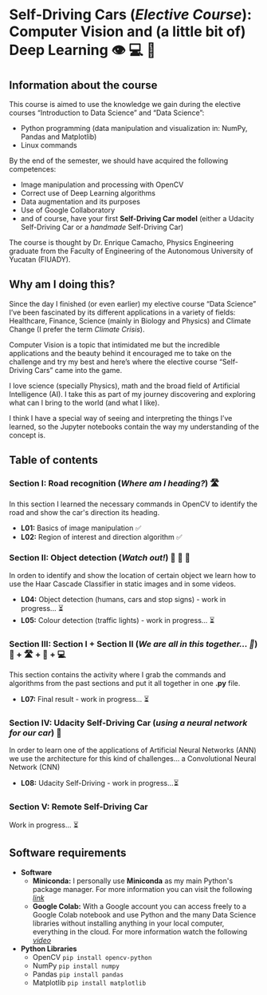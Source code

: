 # Self-Driving Cars (_Elective Course_): Computer Vision and (a little bit of) Deep Learning 👁 💻 🧠

## Information about the course
This course is aimed to use the knowledge we gain during the elective courses “Introduction to Data Science” and “Data Science”:
*	Python programming (data manipulation and visualization in: NumPy, Pandas and Matplotlib)
*	Linux commands

By the end of the semester, we should have acquired the following competences:
* Image manipulation and processing with OpenCV
* Correct use of Deep Learning algorithms
*	Data augmentation and its purposes
*	Use of Google Collaboratory
*	and of course, have your first **Self-Driving Car model** (either a Udacity Self-Driving Car or a _handmade_ Self-Driving Car)

The course is thought by Dr. Enrique Camacho, Physics Engineering graduate from the Faculty of Engineering of the Autonomous University of Yucatan (FIUADY).

## Why am I doing this?
Since the day I finished (or even earlier) my elective course “Data Science” I’ve been fascinated by its different applications in a variety of fields: Healthcare, Finance, Science (mainly in Biology and Physics) and Climate Change (I prefer the term _Climate Crisis_).

Computer Vision is a topic that intimidated me but the incredible applications and the beauty behind it encouraged me to take on the challenge and try my best and here’s where the elective course “Self-Driving Cars” came into the game.

I love science (specially Physics), math and the broad field of Artificial Intelligence (AI). I take this as part of my journey discovering and exploring what can I bring to the world (and what I like).

I think I have a special way of seeing and interpreting the things I’ve learned, so the Jupyter notebooks contain the way my understanding of the concept is.


## Table of contents
### Section I: Road recognition (_Where am I heading?_) 🛣
In this section I learned the necessary commands in OpenCV to identify the road and show the car's direction its heading.

* **L01:** Basics of image manipulation :white_check_mark:
* **L02:** Region of interest and direction algorithm :white_check_mark:

### Section II: Object detection (_Watch out!_) :walking: :red_car: :traffic_light:
In orden to identify and show the location of certain object we learn how to use the Haar Cascade Classifier in static images and in some videos.
* **L04:** Object detection (humans, cars and stop signs) - work in progress... :hourglass_flowing_sand:
* **L05:** Colour detection (traffic lights) - work in progress... :hourglass_flowing_sand:

### Section III: Section I + Section II (_We are all in this together... :musical_note:_) :red_car: + 🛣 + :traffic_light: + :computer:
This section contains the activity where I grab the commands and algorithms  from the past sections and put it all together in one **.py** file.
* **L07:** Final result - work in progress... :hourglass_flowing_sand:

### Section IV: Udacity Self-Driving Car (_using a neural network for our car_) :blue_car:
In order to learn one of the applications of Artificial Neural Networks (ANN) we use the architecture for this kind of challenges... a Convolutional Neural Network (CNN)
* **L08:** Udacity Self-Driving - work in progress...:hourglass_flowing_sand:

### Section V:  Remote Self-Driving Car
Work in progress... :hourglass_flowing_sand:

## Software requirements
* **Software**
  * **Miniconda:** I personally use **Miniconda** as my main Python's package manager. For more information you can visit the following [_link_](https://docs.conda.io/en/latest/miniconda.html)
  * **Google Colab:** With a Google account you can access freely to a Google Colab notebook and use Python and the many Data Science libraries without installing anything in your local computer, everything in the cloud. For more information watch the following [_video_](https://www.youtube.com/watch?v=inN8seMm7UI)
* **Python Libraries**
  * OpenCV `pip install opencv-python`
  * NumPy `pip install numpy`
  * Pandas `pip install pandas`
  * Matplotlib `pip install matplotlib`
